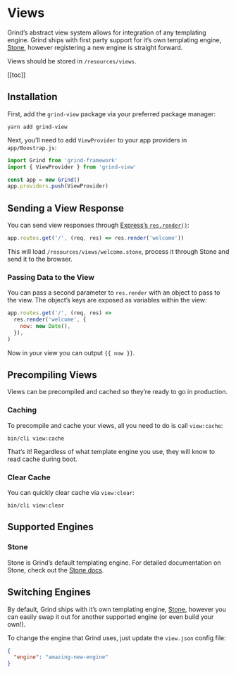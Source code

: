 # Views

Grind’s abstract view system allows for integration of any templating engine. Grind ships with first party support for it‘s own templating engine, [Stone](stone), however registering a new engine is straight forward.

Views should be stored in `/resources/views`.

[[toc]]

## Installation

First, add the `grind-view` package via your preferred package manager:

```shell
yarn add grind-view
```

Next, you’ll need to add `ViewProvider` to your app providers in `app/Boostrap.js`:

```js
import Grind from 'grind-framework'
import { ViewProvider } from 'grind-view'

const app = new Grind()
app.providers.push(ViewProvider)
```

## Sending a View Response

You can send view responses through [Express’s `res.render()`](http://expressjs.com/en/api.html#res.render):

```js
app.routes.get('/', (req, res) => res.render('welcome'))
```

This will load `/resources/views/welcome.stone`, process it through Stone and send it to the browser.

### Passing Data to the View

You can pass a second parameter to `res.render` with an object to pass to the view. The object’s keys are exposed as variables within the view:

```js
app.routes.get('/', (req, res) =>
  res.render('welcome', {
    now: new Date(),
  }),
)
```

Now in your view you can output `{{ now }}`.

## Precompiling Views

Views can be precompiled and cached so they’re ready to go in production.

### Caching

To precompile and cache your views, all you need to do is call `view:cache`:

```shell
bin/cli view:cache
```

That‘s it! Regardless of what template engine you use, they will know to read cache during boot.

### Clear Cache

You can quickly clear cache via `view:clear`:

```shell
bin/cli view:clear
```

## Supported Engines

### Stone

Stone is Grind’s default templating engine. For detailed documentation on Stone, check out the [Stone docs](stone).

## Switching Engines

By default, Grind ships with it’s own templating engine, [Stone](stone), however you can easily swap it out for another supported engine (or even build your own!).

To change the engine that Grind uses, just update the `view.json` config file:

```json
{
  "engine": "amazing-new-engine"
}
```
